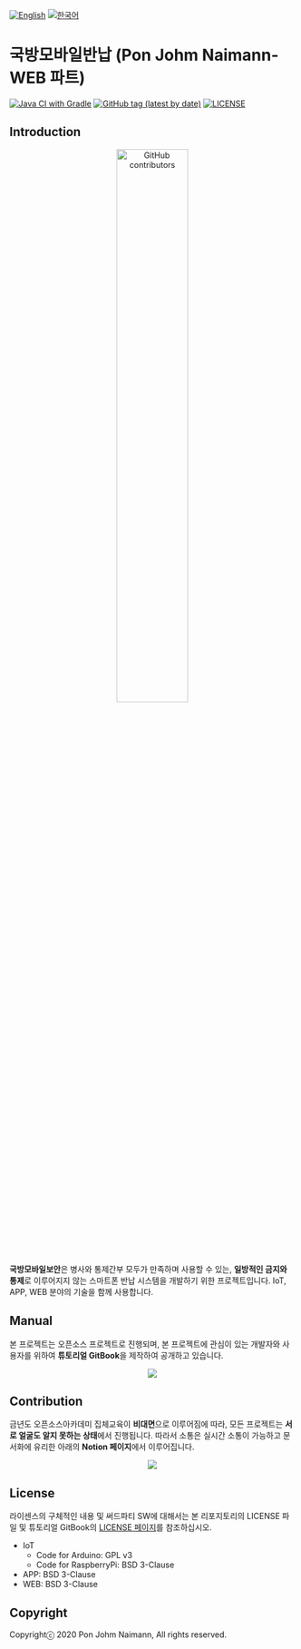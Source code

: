 [![English](https://img.shields.io/badge/-English-blue.svg?style=flat)](https://github.com/osamhack2020/WEB_KookMoBan_PonJohmNaimann/blob/develop/README_EN.md) [![한국어](https://img.shields.io/badge/-한국어-red.svg?style=flat)](https://github.com/osamhack2020/WEB_KookMoBan_PonJohmNaimann/blob/develop/README.md)

# 국방모바일반납 (Pon Johm Naimann-WEB 파트)

[![Java CI with Gradle](https://github.com/osamhack2020/WEB_KookMoBan_PonJohmNaimann/workflows/Java%20CI%20with%20Gradle/badge.svg)](https://github.com/osamhack2020/WEB_KookMoBan_PonJohmNaimann/actions) [![GitHub tag (latest by date)](https://img.shields.io/github/v/tag/osamhack2020/WEB_KookMoBan_PonJohmNaimann)](https://github.com/osamhack2020/WEB_KookMoBan_PonJohmNaimann/releases) [![LICENSE](https://img.shields.io/github/license/osamhack2020/WEB_KookMoBan_PonJohmNaimann)](https://github.com/osamhack2020/WEB_KookMoBan_PonJohmNaimann/blob/develop/LICENSE)

## Introduction
<p align="center">
<img alt="GitHub contributors" src="https://user-images.githubusercontent.com/32615702/97505907-21b5ad80-19bd-11eb-9d03-4959b24b4375.png" width="50%">
</p>

**국방모바일보안**은 병사와 통제간부 모두가 만족하며 사용할 수 있는, **일방적인 금지와 통제**로 이루어지지 않는 스마트폰 반납 시스템을 개발하기 위한 프로젝트입니다. IoT, APP, WEB 분야의 기술을 함께 사용합니다.

## Manual
본 프로젝트는 오픈소스 프로젝트로 진행되며, 본 프로젝트에 관심이 있는 개발자와 사용자를 위하여 **튜토리얼 GitBook**을 제작하여 공개하고 있습니다.

<p align="center">
<a href="https://kookmoban.gitbook.io/osam/">
<img src="https://img.shields.io/badge/GitBook-project_doc-blue?&style=for-the-badge&logo=github">
</a>
</p>


## Contribution
금년도 오픈소스아카데미 집체교육이 **비대면**으로 이루어짐에 따라, 모든 프로젝트는 **서로 얼굴도 알지 못하는 상태**에서 진행됩니다. 따라서 소통은 실시간 소통이 가능하고 문서화에 유리한 아래의 **Notion 페이지**에서 이루어집니다.

<p align="center">
<a href="https://www.notion.so/OSAM-265735b9b76b4bccbff7ce2c4739acd9"  target="_blank">
<img src="https://img.shields.io/badge/NOTION-team_page-green?&style=for-the-badge&logo=notion">
</a>
</p>


## License
라이센스의 구체적인 내용 및 써드파티 SW에 대해서는 본 리포지토리의 LICENSE 파일 및 튜토리얼 GitBook의 <a href="https://kookmoban.gitbook.io/osam/license/web">LICENSE 페이지</a>를 참조하십시오.
* IoT
  * Code for Arduino: GPL v3
  * Code for RaspberryPi: BSD 3-Clause
* APP: BSD 3-Clause
* WEB: BSD 3-Clause



## Copyright
Copyrightⓒ 2020 Pon Johm Naimann, All rights reserved.

